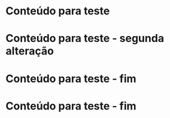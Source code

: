 # Conteúdo para teste
# Conteúdo para teste - segunda alteração
# Conteúdo para teste - fim 
# Conteúdo para teste - fim 
